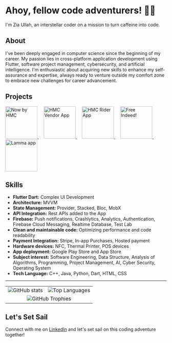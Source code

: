 # Ahoy, fellow code adventurers! :pirate_flag:

I'm Zia Ullah, an interstellar coder on a mission to turn caffeine into code.

## About
I've been deeply engaged in computer science since the beginning of my career. My passion lies in cross-platform application development using Flutter, software project management, cybersecurity, and artificial intelligence. I'm enthusiastic about acquiring new skills to enhance my self-assurance and expertise, always ready to venture outside my comfort zone to embrace new challenges for career advancement.

## Projects
<a href="https://apps.apple.com/gb/app/now-by-hmc/id1566548465">
  <img src="https://is1-ssl.mzstatic.com/image/thumb/Purple126/v4/6e/b2/87/6eb28715-6582-46b8-d68d-bdef4ba70045/AppIcon-0-0-1x_U007emarketing-0-7-0-85-220.png/460x0w.webp" alt="Now by HMC" width="100" height="100">
</a>
&nbsp;&nbsp;&nbsp;
<a href="https://play.google.com/store/apps/details?id=com.hmcnow.vendor&hl=en&gl=US">
  <img src="https://play-lh.googleusercontent.com/eTiij4JX3RkidcDRdVyFIvISGxzMjXaWv0FnQzOhVCHPn8LOF5WxH1V1mmOxcju9EYU=w480-h960-rw" alt="HMC Vendor App" width="100" height="100">
</a>
&nbsp;&nbsp;&nbsp;
<a href="https://play.google.com/store/apps/details?id=com.app.HMC.royodispatcher&hl=en&gl=US">
  <img src="https://play-lh.googleusercontent.com/aBLsH149xhKj7YvOscnnxhjDRH__32Sr06TE3XZvJaTp8VbggglDJ-Df64lHRTI8-vM=w480-h960-rw" alt="HMC Rider App" width="100" height="100">
</a>
&nbsp;&nbsp;&nbsp;
<a href="https://apps.apple.com/us/app/free-indeed/id1669226287">
  <img src="https://is1-ssl.mzstatic.com/image/thumb/Purple116/v4/54/40/20/544020e8-6030-84bb-1241-94165ae09601/AppIcon-1x_U007emarketing-0-7-0-85-220-0.png/460x0w.webp" alt="Free Indeed!" width="100" height="100">
</a>
&nbsp;&nbsp;&nbsp;
<a href="[https://apps.apple.com/us/app/free-indeed/id1669226287](https://apps.apple.com/bs/app/lamma-app/id1605119039)">
  <img src="https://is1-ssl.mzstatic.com/image/thumb/Purple126/v4/1f/31/8a/1f318a62-f0af-1a3d-81d6-21af88abdcfa/AppIcon-1x_U007emarketing-0-10-0-85-220-0.png/460x0w.webp" alt="Lamma app" width="100" height="100">
</a>

## Skills
- **Flutter Dart:** Complex UI Development
- **Architecture:** MVVM
- **State Management:** Provider, Stacked, Bloc, MobX
- **API Integration:** Rest APIs added to the App
- **Firebase:** Push notifications, Crashlytics, Analytics, Authentication, Firebase Cloud Messaging, Realtime Database, Test Lab
- **Clean and maintainable code:** Optimizing performance and code readability
- **Payment Integration:** Stripe, In-app Purchases, Hosted payment
- **Hardware devices:** NFC, Thermal Printer, POS devices
- **App deployment:** Google Play Store and App Store
- **Subject interest:** Software Engineering, Data Structure, Analysis of Algorithms, Programming, Project Management, AI, Cyber Security, Operating System
- **Tech Language:** C++, Java, Python, Dart, HTML, CSS

---
<table align="center" align="center" border="0" cellspacing="0" cellpadding="0" style="border-collapse: collapse;">
  <tr>
    <td>
      <img src="https://github-readme-stats.vercel.app/api?username=Zia9335&theme=vue-dark&show_icons=true&hide_border=true&count_private=true" alt="GitHub stats">
    </td>
    <td>
      <img src="https://github-readme-streak-stats.herokuapp.com/?user=Zia9335&theme=vue-dark&hide_border=true" alt="Top Languages">
    </td>
  </tr>
  <tr>
    <td colspan="2" align="center">
      <img src="https://github-readme-stats.vercel.app/api/top-langs/?username=Zia9335&theme=vue-dark&show_icons=true&hide_border=true&layout=compact" alt="GitHub Trophies">
    </td>
  </tr>
</table>

## Let's Set Sail
Connect with me on [LinkedIn](https://www.linkedin.com/in/ziaullah-cs/) and let's set sail on this coding adventure together!
